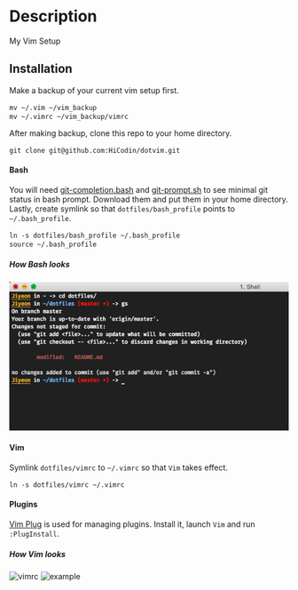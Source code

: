 # Description

My Vim Setup

## Installation

Make a backup of your current vim setup first. 

```    
mv ~/.vim ~/vim_backup
mv ~/.vimrc ~/vim_backup/vimrc
```

After making backup, clone this repo to your home directory.

```
git clone git@github.com:HiCodin/dotvim.git 
```

#### Bash

You will need [git-completion.bash](https://raw.githubusercontent.com/git/git/master/contrib/completion/git-completion.bash) and  [git-prompt.sh](https://raw.githubusercontent.com/git/git/master/contrib/completion/git-prompt.sh) to see minimal git status in bash prompt.
Download them and put them in your home directory.  
Lastly, create symlink so that `dotfiles/bash_profile` points to `~/.bash_profile`.

```
ln -s dotfiles/bash_profile ~/.bash_profile
source ~/.bash_profile
```

##### How Bash looks
![simple-bash-prompt](https://raw.githubusercontent.com/HiCodin/dotfiles/master/simple-bash-prompt.png)
#### Vim
Symlink `dotfiles/vimrc` to `~/.vimrc` so that `Vim` takes effect.

```
ln -s dotfiles/vimrc ~/.vimrc
```

#### Plugins 

[Vim Plug](https://github.com/junegunn/vim-plug) is used for managing plugins.
Install it, launch `Vim` and run `:PlugInstall`.

##### How Vim looks

![vimrc](https://cloud.githubusercontent.com/assets/13816418/9427648/8fb59fe6-49ae-11e5-8ac0-181664c65d3d.png)
![example](https://cloud.githubusercontent.com/assets/13816418/9427647/8f72f902-49ae-11e5-8cc7-f9baca9c6275.png)
